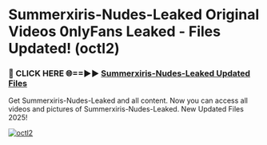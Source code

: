 # Summerxiris-Nudes-Leaked Original Videos 0nlyFans Leaked - Files Updated! (octl2)

<h3>🔴 CLICK HERE 🌐==►► <a href="https://tinyurl.com/4mcuefdz" rel="nofollow">Summerxiris-Nudes-Leaked Updated Files</a></h3>

Get Summerxiris-Nudes-Leaked and all content. Now you can access all videos and pictures of Summerxiris-Nudes-Leaked. New Updated Files 2025!

[![octl2](https://i.imgur.com/StAQSOY.gif)](https://tinyurl.com/4mcuefdz)
